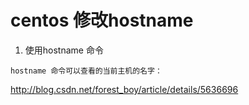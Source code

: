 # centos 修改hostname

1. 使用hostname 命令

```
hostname 命令可以查看的当前主机的名字：
```

http://blog.csdn.net/forest_boy/article/details/5636696